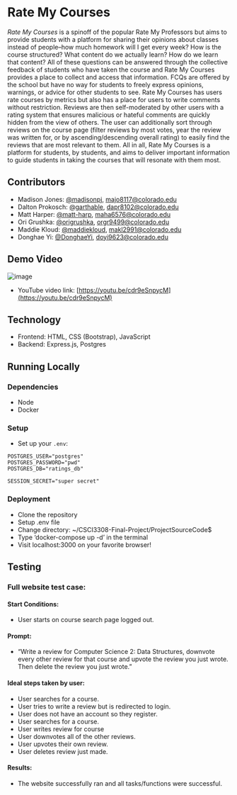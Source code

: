 # Rate My Courses
*Rate My Courses* is a spinoff of the popular Rate My Professors but aims to provide students with a platform for sharing their opinions about classes instead of people–how much homework will I get every week? How is the course structured? What content do we actually learn? How do we learn that content? All of these questions can be answered through the collective feedback of students who have taken the course and Rate My Courses provides a place to collect and access that information.
FCQs are offered by the school but have no way for students to freely express opinions, warnings, or advice for other students to see. Rate My Courses has users rate courses by metrics but also has a place for users to write comments without restriction. Reviews are then self-moderated by other users with a rating system that ensures malicious or hateful comments are quickly hidden from the view of others. The user can additionally sort through reviews on the course page (filter reviews by most votes, year the review was written for, or by ascending/descending overall rating) to easily find the reviews that are most relevant to them. All in all, Rate My Courses is a platform for students, by students, and aims to deliver important information to guide students in taking the courses that will resonate with them most.  

## Contributors
- Madison Jones: [@madisonpj](https://github.com/madisonpj), majo8117@colorado.edu
- Dalton Prokosch: [@garthable](https://github.com/garthable), dapr8102@colorado.edu
- Matt Harper: [@matt-harp](https://github.com/matt-harp), maha6576@colorado.edu
- Ori Grushka: [@origrushka](https://github.com/origrushka), orgr9499@colorado.edu
- Maddie Kloud: [@maddiekloud](https://github.com/maddiekloud), makl2991@colorado.edu
- Donghae Yi: [@DonghaeYi](https://github.com/DonghaeYi), doyi9623@colorado.edu

## Demo Video
![image](https://github.com/madisonpj/CSCI3308-Final-Project/assets/132002675/0082e827-dcbe-4411-8dfe-0988d24b7a73)
- YouTube video link: [https://youtu.be/cdr9eSnpycM](https://youtu.be/cdr9eSnpycM)

## Technology
- Frontend: HTML, CSS (Bootstrap), JavaScript
- Backend: Express.js, Postgres

## Running Locally
### Dependencies
- Node
- Docker

### Setup
- Set up your `.env`:
```
POSTGRES_USER="postgres"
POSTGRES_PASSWORD="pwd"
POSTGRES_DB="ratings_db"

SESSION_SECRET="super secret"
```

### Deployment
- Clone the repository
- Setup .env file
- Change directory: ~/CSCI3308-Final-Project/ProjectSourceCode$
- Type ‘docker-compose up -d’ in the terminal
- Visit localhost:3000 on your favorite browser!

## Testing
### Full website test case:
#### Start Conditions:
- User starts on course search page logged out.
#### Prompt:
- “Write a review for Computer Science 2: Data Structures, downvote every other review for that course and upvote the review you just wrote. Then delete the review you just wrote.”
#### Ideal steps taken by user:
- User searches for a course.
- User tries to write a review but is redirected to login.
- User does not have an account so they register.
- User searches for a course.
- User writes review for course
- User downvotes all of the other reviews. 
- User upvotes their own review.
- User deletes review just made.
#### Results:
- The website successfully ran and all tasks/functions were successful.

